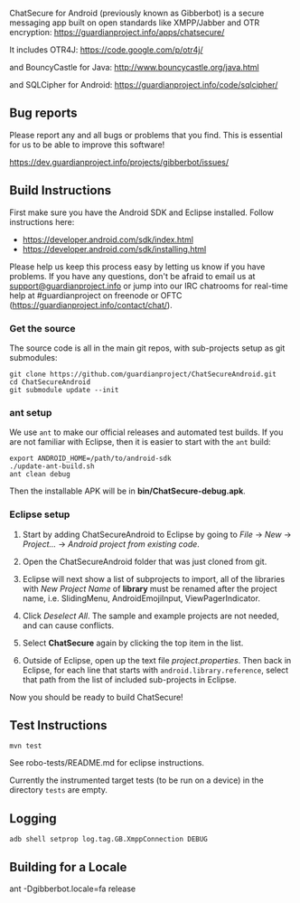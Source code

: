 ChatSecure for Android (previously known as Gibberbot) is a secure messaging
app built on open standards like XMPP/Jabber and OTR encryption:
https://guardianproject.info/apps/chatsecure/

It includes OTR4J:
https://code.google.com/p/otr4j/

and BouncyCastle for Java:
http://www.bouncycastle.org/java.html

and SQLCipher for Android:
https://guardianproject.info/code/sqlcipher/


## Bug reports

Please report any and all bugs or problems that you find.  This is essential
for us to be able to improve this software!

https://dev.guardianproject.info/projects/gibberbot/issues/


## Build Instructions

First make sure you have the Android SDK and Eclipse installed. Follow
instructions here:

* https://developer.android.com/sdk/index.html
* https://developer.android.com/sdk/installing.html

Please help us keep this process easy by letting us know if you have problems.
If you have any questions, don't be afraid to email us at
support@guardianproject.info or jump into our IRC chatrooms for real-time help
at #guardianproject on freenode or OFTC (https://guardianproject.info/contact/chat/).


### Get the source

The source code is all in the main git repos, with sub-projects setup as git
submodules:

    git clone https://github.com/guardianproject/ChatSecureAndroid.git
    cd ChatSecureAndroid
    git submodule update --init


### ant setup

We use `ant` to make our official releases and automated test builds.  If you
are not familiar with Eclipse, then it is easier to start with the `ant`
build:

    export ANDROID_HOME=/path/to/android-sdk
    ./update-ant-build.sh
    ant clean debug

Then the installable APK will be in **bin/ChatSecure-debug.apk**.


### Eclipse setup

1. Start by adding ChatSecureAndroid to Eclipse by going to _File_ -> _New_ ->
_Project..._ -> _Android project from existing code_.

2. Open the ChatSecureAndroid folder that was just cloned from git.

3. Eclipse will next show a list of subprojects to import, all of the
libraries with _New Project Name_ of **library** must be renamed after the
project name, i.e. SlidingMenu, AndroidEmojiInput, ViewPagerIndicator.

4. Click *Deselect All*.  The sample and example projects are not needed, and
can cause conflicts.

5. Select __ChatSecure__ again by clicking the top item in the list.

6. Outside of Eclipse, open up the text file _project.properties_.  Then back
in Eclipse, for each line that starts with `android.library.reference`, select
that path from the list of included sub-projects in Eclipse.

Now you should be ready to build ChatSecure!


## Test Instructions

`mvn test`

See robo-tests/README.md for eclipse instructions.

Currently the instrumented target tests (to be run on a device) in the directory `tests` are empty.


## Logging

`adb shell setprop log.tag.GB.XmppConnection DEBUG`


## Building for a Locale

ant -Dgibberbot.locale=fa release
